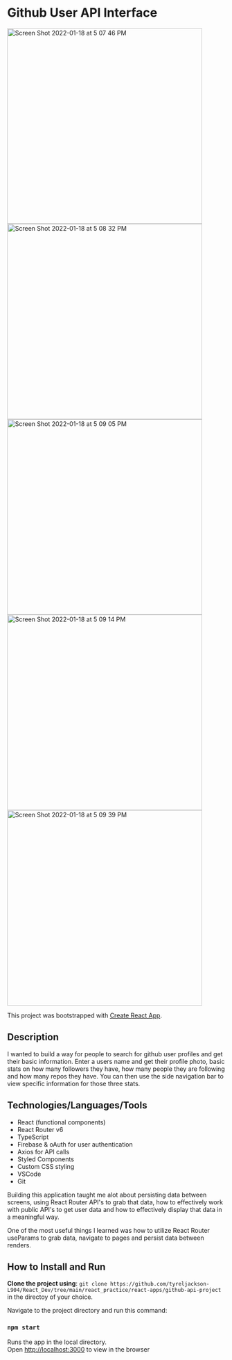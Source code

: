 # Github User API Interface

<img width="450" alt="Screen Shot 2022-01-18 at 5 07 46 PM" src="https://user-images.githubusercontent.com/57510291/150040408-2028dab9-baf4-4be9-a639-140ea939065c.png"><img width="450" alt="Screen Shot 2022-01-18 at 5 08 32 PM" src="https://user-images.githubusercontent.com/57510291/150040646-dd67e106-f622-43de-aa1d-5d512bbd0742.png"><img width="450" alt="Screen Shot 2022-01-18 at 5 09 05 PM" src="https://user-images.githubusercontent.com/57510291/150040651-449813ee-29e2-44ab-ab93-75a52b38ad6b.png"><img width="450" alt="Screen Shot 2022-01-18 at 5 09 14 PM" src="https://user-images.githubusercontent.com/57510291/150040658-78cd5846-4a11-49e0-8997-952521ede298.png"><img width="450" alt="Screen Shot 2022-01-18 at 5 09 39 PM" src="https://user-images.githubusercontent.com/57510291/150040666-e7ebe8d4-656b-4f33-9f28-fdddc5a625dd.png">

This project was bootstrapped with [Create React App](https://github.com/facebook/create-react-app).

## Description

I wanted to build a way for people to search for github user profiles and get their basic information. 
Enter a users name and get their profile photo, basic stats on how many followers they have, how many people
they are following and how many repos they have. 
You can then use the side navigation bar to view specific information for those three stats.

## Technologies/Languages/Tools
- React (functional components)
- React Router v6
- TypeScript
- Firebase & oAuth for user authentication
- Axios for API calls
- Styled Components
- Custom CSS styling
- VSCode
- Git

Building this application taught me alot about persisting data between screens, using React Router API's to grab that data,
how to effectively work with public API's to get user data and how to effectively display that data in a meaningful way.

One of the most useful things I learned was how to utilize React Router useParams to grab data, navigate to pages and
persist data between renders.

## How to Install and Run

**Clone the project using**: 
`git clone https://github.com/tyreljackson-L904/React_Dev/tree/main/react_practice/react-apps/github-api-project`
in the directoy of your choice.

Navigate to the project directory and run this command:

### `npm start`

Runs the app in the local directory.\
Open [http://localhost:3000](http://localhost:3000) to view in the browser


